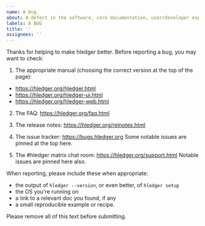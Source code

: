 ```yaml
---
name: A bug
about: A defect in the software, core documentation, user/developer experience, or project
labels: A BUG
title: ''
assignees: ''
---
```


Thanks for helping to make hledger better.
Before reporting a bug, you may want to check:

1. The appropriate manual (choosing the correct version at the top of the page):
- https://hledger.org/hledger.html
- https://hledger.org/hledger-ui.html
- https://hledger.org/hledger-web.html

2. The FAQ: https://hledger.org/faq.html

3. The release notes: https://hledger.org/relnotes.html

4. The issue tracker: https://bugs.hledger.org
Some notable issues are pinned at the top here.

5. The #hledger matrix chat room: https://hledger.org/support.html
Notable issues are pinned here also.

When reporting, please include these when appropriate:

- the output of `hledger --version`, or even better, of `hledger setup`
- the OS you're running on
- a link to a relevant doc you found, if any
- a small reproducible example or recipe.

Please remove all of this text before submitting.
